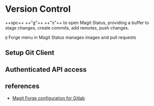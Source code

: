 # Version Control


++spc++ ++"g"++ ++"s"++ to open Magit Status, providing a buffer to stage changes, create commits, add remotes, push changes.

`@` Forge menu in Magit Status manages images and pull requests


## Setup Git Client


## Authenticated API access



## references

* [Magit Forge configuration for Gitlab](https://gist.github.com/Azeirah/542f1db12e3ef904abfc7e9c2e83310e)
